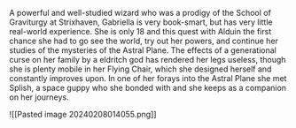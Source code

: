 A powerful and well-studied wizard who was a prodigy of the School of Graviturgy at Strixhaven, Gabriella is very book-smart, but has very little real-world experience. She is only 18 and this quest with Alduin the first chance she had to go see the world, try out her powers, and continue her studies of the mysteries of the Astral Plane. The effects of a generational curse on her family by a eldritch god has rendered her legs useless, though she is plenty mobile in her Flying Chair, which she designed herself and constantly improves upon. In one of her forays into the Astral Plane she met Splish, a space guppy who she bonded with and she keeps as a companion on her journeys.

![[Pasted image 20240208014055.png]]